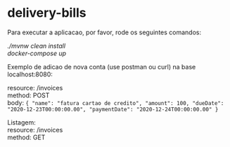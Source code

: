 # delivery-bills

Para executar a aplicacao, por favor, rode os seguintes comandos:

_./mvnw clean install <br/>
docker-compose up_

Exemplo de adicao de nova conta (use postman ou curl) na base localhost:8080:

resource: /invoices<br/>
method: POST<br/>
body:
`{
	"name": "fatura cartao de credito",
	"amount": 100,
	"dueDate": "2020-12-23T00:00:00.00",
	"paymentDate": "2020-12-24T00:00:00.00"
}`

Listagem:<br/>
resource: /invoices<br/>
method: GET<br/>
